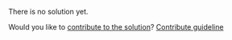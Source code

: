 
There is no solution yet.

Would you like to [contribute to the solution](https://github.com/BFEdev/BFE.dev-solutions/blob/main/typescript/implement-exclude-t-e_en.md)? [Contribute guideline](https://github.com/BFEdev/BFE.dev-solutions#how-to-contribute)
